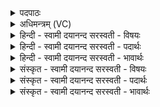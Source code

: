 <details><summary>पदपाठः</summary>

अपि॑। तेषु॑। त्रि॒षु। प॒देषु॑। अ॒स्मि॒। येषु॑। विश्व॑म्। भुव॑नम्। आ॒वि॒वेशेत्या॑ऽवि॒वेश॑। स॒द्यः। परि॑। ए॒मि॒। पृ॒थि॒वीम्। उ॒त। द्याम्। एके॑न। अङ्गे॑न। दि॒वः। अ॒स्य। पृ॒ष्ठम्। ५०।
</details>

<details><summary>अधिमन्त्रम् (VC)</summary>

- ईश्वरो देवता
- प्रजापतिर्ऋषिः
- निचृत्त्रिष्टुप्
- धैवतः
</details>

<details><summary>हिन्दी - स्वामी दयानन्द सरस्वती  - विषयः</summary>

अब उक्त प्रश्नों के उत्तर अगले मन्त्र में कहते हैं ॥
</details>

<details><summary>हिन्दी - स्वामी दयानन्द सरस्वती  - पदार्थः</summary>

पदार्थान्वयभाषाः -  हे मनुष्यो ! जो जगत् का रचनेहारा ईश्वर मैं (येषु) जिन (त्रिषु) तीन (पदेषु) प्राप्त होने योग्य जन्म, नाम, स्थानों में (विश्वम्) समस्त (भुवनम्) जगत् (आविवेश) सब ओर से प्रवेश को प्राप्त हो रहा है, (तेषु) उन जन्म, नाम और स्थानों में (अपि) भी मैं व्याप्त (अस्मि) हूँ। (अस्य) इस (दिवः) प्रकाशमान सूर्य आदि लोकों के (पृष्ठम्) ऊपरले भाग (पृथिवीम्) भूमि वा अन्तरिक्ष (उत) और (द्याम्) समस्त प्रकाश को (एकेन) एक (अङ्गेन) अति मनोहर प्राप्त होने योग्य व्यवहार वा देश से (सद्यः) शीघ्र (परि, एमि) सब ओर से प्राप्त हूँ, उस मेरी उपासना तुम सब किया करो ॥५० ॥
</details>

<details><summary>हिन्दी - स्वामी दयानन्द सरस्वती  - भावार्थः</summary>

भावार्थभाषाः -  जैसे सब जीवों के प्रति ईश्वर उपदेश करता है कि मैं कार्य्य-कारणात्मक जगत् में व्याप्त हूँ, मेरे विना एक परमाणु भी अव्याप्त नहीं है। सो मैं जहाँ जगत् नहीं है, वहाँ भी अनन्त स्वरूप से परिपूर्ण हूँ। जो इस अतिविस्तारयुक्त जगत् को आप लोग देखते हैं सो यह मेरे आगे अणुमात्र भी नहीं है, इस बात को वैसे ही विद्वान् सब को जनावें ॥५० ॥
</details>

<details><summary>संस्कृत - स्वामी दयानन्द सरस्वती  - विषयः</summary>

अथैतेषामुत्तराण्याह ॥
</details>

<details><summary>संस्कृत - स्वामी दयानन्द सरस्वती  - पदार्थः</summary>

पदार्थान्वयभाषाः -  हे मनुष्याः ! यो जगत्स्रष्टेश्वरोऽहं येषु त्रिषु पदेषु विश्वं भुवनमाविवेश तेष्वप्यहं व्याप्तोऽस्मि। अस्य दिवः पृष्ठं पृथिवीमुत द्याञ्चैकेनाङ्गेन सद्यः पर्य्येमि तं मां सर्वे यूयमुपाध्वम् ॥५० ॥
</details>

<details><summary>संस्कृत - स्वामी दयानन्द सरस्वती  - भावार्थः</summary>

भावार्थभाषाः -  यथा सर्वाञ्जीवान् प्रतीश्वर उपदिशति−अहं कार्य्यकारणात्मके जगति व्याप्तोऽस्मि, मया विनैकः परमाणुरप्यव्याप्तो नास्ति। सोऽहं यत्र जगन्नास्ति तत्राप्यनन्तस्वरूपेण पूर्णोऽस्मि। यदिदं जगदतिविस्तीर्णं भवन्तः पश्यन्ति तदिदं मत्सन्निधावेकाणुमात्रमपि नास्तीति, तथैव विद्वान् विज्ञापयेत्॥५० ॥
</details>